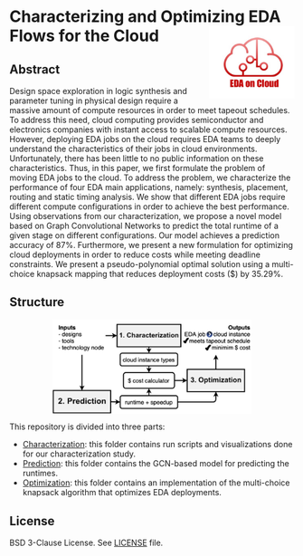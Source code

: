 # Characterizing and Optimizing EDA Flows for the Cloud <img align="right" width="30%" src="doc/img/eda-on-cloud.jpg">

## Abstract

Design space exploration in logic synthesis and parameter tuning in physical design require a massive amount of compute resources in order to meet tapeout schedules. To address this need, cloud computing provides semiconductor and electronics companies with instant access to scalable compute resources. However, deploying EDA jobs on the cloud requires EDA teams to deeply understand the characteristics of their jobs in cloud environments. Unfortunately, there has been little to no public information on these characteristics. Thus, in this paper, we first formulate the problem of moving EDA jobs to the cloud. To address the problem, we characterize the performance of four EDA main applications, namely: synthesis, placement, routing and static timing analysis. We show that different EDA jobs require different compute configurations in order to achieve the best performance. Using observations from our characterization, we propose a novel model based on Graph Convolutional Networks to predict the total runtime of a given stage on different configurations. Our model achieves a prediction accuracy of 87%. Furthermore, we present a new formulation for optimizing cloud deployments in order to reduce costs while meeting deadline constraints. We present a pseudo-polynomial optimal solution using a multi-choice knapsack mapping that reduces deployment costs ($) by 35.29%. 


## Structure

<img src="doc/img/eda-on-cloud-structure.jpg" width="70%" style="display: block;  margin: 0 auto;">

This repository is divided into three parts:

* [Characterization](1_characterization): this folder contains run scripts and visualizations done for our characterization study.
* [Prediction](2_prediction): this folder contains the GCN-based model for predicting the runtimes.
* [Optimization](3_optimization): this folder contains an implementation of the multi-choice knapsack algorithm that optimizes EDA deployments.

## License
BSD 3-Clause License. See [LICENSE](LICENSE) file.
